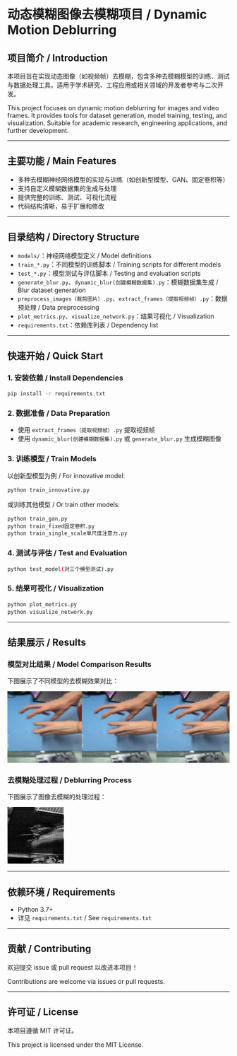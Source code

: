 # 动态模糊图像去模糊项目 / Dynamic Motion Deblurring

## 项目简介 / Introduction

本项目旨在实现动态图像（如视频帧）去模糊，包含多种去模糊模型的训练、测试与数据处理工具。适用于学术研究、工程应用或相关领域的开发者参考与二次开发。

This project focuses on dynamic motion deblurring for images and video frames. It provides tools for dataset generation, model training, testing, and visualization. Suitable for academic research, engineering applications, and further development.

---

## 主要功能 / Main Features

- 多种去模糊神经网络模型的实现与训练（如创新型模型、GAN、固定卷积等）
- 支持自定义模糊数据集的生成与处理
- 提供完整的训练、测试、可视化流程
- 代码结构清晰，易于扩展和修改

---

## 目录结构 / Directory Structure

- `models/`：神经网络模型定义 / Model definitions
- `train_*.py`：不同模型的训练脚本 / Training scripts for different models
- `test_*.py`：模型测试与评估脚本 / Testing and evaluation scripts
- `generate_blur.py`、`dynamic_blur(创建模糊数据集).py`：模糊数据集生成 / Blur dataset generation
- `preprocess_images（裁剪图片）.py`、`extract_frames（提取视频帧）.py`：数据预处理 / Data preprocessing
- `plot_metrics.py`、`visualize_network.py`：结果可视化 / Visualization
- `requirements.txt`：依赖库列表 / Dependency list

---

## 快速开始 / Quick Start

### 1. 安装依赖 / Install Dependencies

```bash
pip install -r requirements.txt
```

### 2. 数据准备 / Data Preparation

- 使用 `extract_frames（提取视频帧）.py` 提取视频帧
- 使用 `dynamic_blur(创建模糊数据集).py` 或 `generate_blur.py` 生成模糊图像

### 3. 训练模型 / Train Models

以创新型模型为例 / For innovative model:

```bash
python train_innovative.py
```

或训练其他模型 / Or train other models:

```bash
python train_gan.py
python train_fixed固定卷积.py
python train_single_scale单尺度注意力.py
```

### 4. 测试与评估 / Test and Evaluation

```bash
python test_model(对三个模型测试).py
```

### 5. 结果可视化 / Visualization

```bash
python plot_metrics.py
python visualize_network.py
```

---

## 结果展示 / Results

### 模型对比结果 / Model Comparison Results

下图展示了不同模型的去模糊效果对比：

![模型对比结果](jieguotu.jpg)

### 去模糊处理过程 / Deblurring Process

下图展示了图像去模糊的处理过程：

![去模糊处理过程](jieguotu2.jpg)

---

## 依赖环境 / Requirements

- Python 3.7+
- 详见 `requirements.txt` / See `requirements.txt`

---

## 贡献 / Contributing

欢迎提交 issue 或 pull request 以改进本项目！

Contributions are welcome via issues or pull requests.

---

## 许可证 / License

本项目遵循 MIT 许可证。

This project is licensed under the MIT License. 
